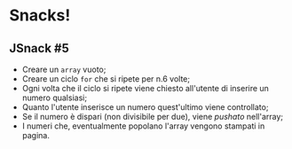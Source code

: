 Snacks!
===
<!-- Abstract:xxx -->
## JSnack #5
- Creare un `array` vuoto;
- Creare un ciclo `for` che si ripete per n.6 volte;
- Ogni volta che il ciclo si ripete viene chiesto all'utente di inserire un numero qualsiasi;
- Quanto l'utente inserisce un numero quest'ultimo viene controllato;
- Se il numero è dispari (non divisibile per due), viene *pushato* nell'array;
- I numeri che, eventualmente popolano l'array vengono stampati in pagina.

<!-- ## Install & Dependence
- python
- pytorch
- numpy

## Dataset Preparation
| Dataset | Download |
| ---     | ---   |
| dataset-A | [download]() |
| dataset-B | [download]() |
| dataset-C | [download]() |

## Use
- for train
  ```
  python train.py
  ```
- for test
  ```
  python test.py
  ```
## Pretrained model
| Model | Download |
| ---     | ---   |
| Model-1 | [download]() |
| Model-2 | [download]() |
| Model-3 | [download]() |


## Directory Hierarchy
```
|—— JSnack 5
|    |—— assets
|        |—— css
|            |—— style.css
|        |—— img
|        |—— js
|            |—— script.js
|    |—— index.html
```
## Code Details
### Tested Platform
- software
  ```
  OS: Debian unstable (May 2021), Ubuntu LTS
  Python: 3.8.5 (anaconda)
  PyTorch: 1.7.1, 1.8.1
  ```
- hardware
  ```
  CPU: Intel Xeon 6226R
  GPU: Nvidia RTX3090 (24GB)
  ```
### Hyper parameters
```
```
## References
- [paper-1]()
- [paper-2]()
- [code-1](https://github.com)
- [code-2](https://github.com)
  
## License

## Citing
If you use xxx,please use the following BibTeX entry.
```
``` -->
